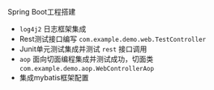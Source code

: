 Spring Boot工程搭建
- `log4j2` 日志框架集成
- Rest测试接口编写 `com.example.demo.web.TestController`
- Junit单元测试集成并测试 `rest` 接口调用
- `aop` 面向切面编程集成并测试成功，切面类 `com.example.demo.aop.WebControllerAop`
- 集成mybatis框架配置